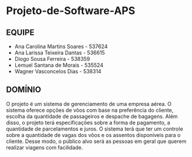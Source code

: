 # Projeto-de-Software-APS
## EQUIPE

+ Ana Carolina Martins Soares - 537624
+ Ana Larissa Teixeira Dantas - 536615
+ Diogo Sousa Ferreira - 538359
+ Lemuel Santana de Morais - 535524
+ Wagner Vasconcelos Dias - 538314

## DOMÍNIO
O projeto é um sistema de gerenciamento de uma empresa aérea. O sistema oferece opções de vôos com base na preferência do cliente, escolha da quantidade de passageiros e despache de bagagens. Além disso, o projeto terá especificações sobre a forma de pagamento, a quantidade de parcelamentos e juros. O sistema terá que ter um controle sobre a quantidade de vagas dos vôos e os assentos disponíveis para o cliente. Desse modo, o público alvo será as pessoas em geral que querem realizar viagens com facilidade.
